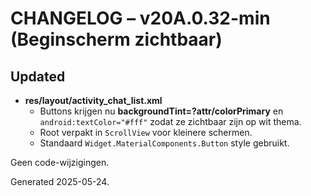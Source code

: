 # CHANGELOG – v20A.0.32-min (Beginscherm zichtbaar)

## Updated
* **res/layout/activity_chat_list.xml**
  * Buttons krijgen nu **backgroundTint=?attr/colorPrimary** en `android:textColor="#fff"` zodat ze zichtbaar zijn op wit thema.
  * Root verpakt in `ScrollView` voor kleinere schermen.
  * Standaard `Widget.MaterialComponents.Button` style gebruikt.

Geen code-wijzigingen.

Generated 2025-05-24.
